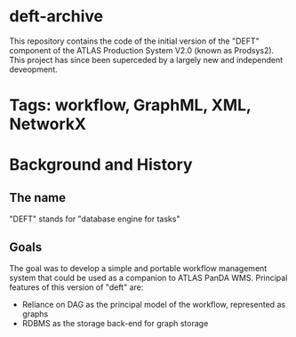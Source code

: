 # deft-archive
This repository contains the code of the initial version of the
"DEFT" component of the ATLAS Production System V2.0 (known as Prodsys2).
This project has since been superceded by a largely new and independent deveopment.

# Tags: workflow, GraphML, XML, NetworkX

# Background and History
## The name
"DEFT" stands for "database engine for tasks"

## Goals 
The goal was to develop a simple and portable workflow management system that
could be used as a companion to ATLAS PanDA WMS. Principal features of this
version of "deft" are:
 * Reliance on DAG as the principal model of the workflow, represented as graphs
 * RDBMS as the storage back-end for graph storage

